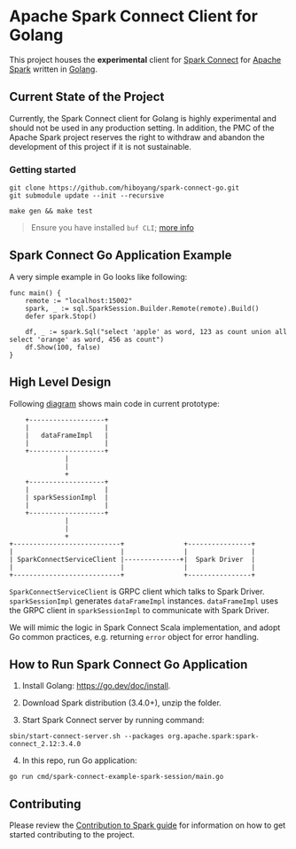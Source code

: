 # Apache Spark Connect Client for Golang

This project houses the **experimental** client for [Spark
Connect](https://spark.apache.org/docs/latest/spark-connect-overview.html) for
[Apache Spark](https://spark.apache.org/) written in [Golang](https://go.dev/).


## Current State of the Project

Currently, the Spark Connect client for Golang is highly experimental and should
not be used in any production setting. In addition, the PMC of the Apache Spark
project reserves the right to withdraw and abandon the development of this project
if it is not sustainable.

### Getting started
```
git clone https://github.com/hiboyang/spark-connect-go.git
git submodule update --init --recursive

make gen && make test
```
> Ensure you have installed `buf CLI`; [more info](https://buf.build/docs/installation/)

## Spark Connect Go Application Example

A very simple example in Go looks like following:

```
func main() {
	remote := "localhost:15002"
	spark, _ := sql.SparkSession.Builder.Remote(remote).Build()
	defer spark.Stop()

	df, _ := spark.Sql("select 'apple' as word, 123 as count union all select 'orange' as word, 456 as count")
	df.Show(100, false)
}
```

## High Level Design

Following [diagram](https://textik.com/#ac299c8f32c4c342) shows main code in current prototype:

```
    +-------------------+                                                                              
    |                   |                                                                              
    |   dataFrameImpl   |                                                                              
    |                   |                                                                              
    +-------------------+                                                                              
              |                                                                                        
              |                                                                                        
              +                                                                                        
    +-------------------+                                                                              
    |                   |                                                                              
    | sparkSessionImpl  |                                                                              
    |                   |                                                                              
    +-------------------+                                                                              
              |                                                                                        
              |                                                                                        
              +                                                                                        
+---------------------------+               +----------------+                                         
|                           |               |                |                                         
| SparkConnectServiceClient |--------------+|  Spark Driver  |                                         
|                           |               |                |                                         
+---------------------------+               +----------------+

```

`SparkConnectServiceClient` is GRPC client which talks to Spark Driver. `sparkSessionImpl` generates `dataFrameImpl`
instances. `dataFrameImpl` uses the GRPC client in `sparkSessionImpl` to communicate with Spark Driver.

We will mimic the logic in Spark Connect Scala implementation, and adopt Go common practices, e.g. returning `error` object for
error handling.

## How to Run Spark Connect Go Application

1. Install Golang: https://go.dev/doc/install.

2. Download Spark distribution (3.4.0+), unzip the folder.

3. Start Spark Connect server by running command:

```
sbin/start-connect-server.sh --packages org.apache.spark:spark-connect_2.12:3.4.0
```

4. In this repo, run Go application:

```
go run cmd/spark-connect-example-spark-session/main.go
```

## Contributing

Please review the [Contribution to Spark guide](https://spark.apache.org/contributing.html)
for information on how to get started contributing to the project.